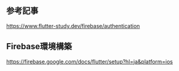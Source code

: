 ## 参考記事

https://www.flutter-study.dev/firebase/authentication

## Firebase環境構築

https://firebase.google.com/docs/flutter/setup?hl=ja&platform=ios
